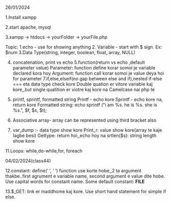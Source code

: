 26/01/2024

1.Install xampp

2.start apache, mysql

3.xampp -> htdocs -> yourFolder -> yourFile.php


Topic:
1.echo - use for showing anything
2. Variable - start with $ sign. Ex: $num
3.Data Type(string, integer, boolean, float, array, NULL)

4. concatenation, print vs echo
5.function(return vs echo ,default parameter value)
	Parameter: function define korar somoi je variable declared kora hoy
	Argument: function call korar somoi je value deya hoi for parameter
7.if,else,elseif(no gap between else and if),nested if-else
	=== eta data type check kore
	Double quation er vitore variable kaj kore,,but single quatition er viotre kaj kore na
	Camelcase nai php te
8. printf, sprintf, formatted string
	Printf - echo kore
	Sprintf - echo kore na, return kore
	Formatted string: echo sprintf ("i am %s. he is %s. she is %s.", $f, $s, $t); 
9. Associative array- array can be represented using third bracket also

10.	var_dump :- data type show kore
Print_r:  value show kore(array te kaje lagbe besi)
	Gettype: return hoi,,echo hoy na
	srtlen($s): string length show kore

11.Loops: while,do-while,for, foreach


04/02/2024(class44)

12.constant: define(‘ ’, ‘ ’) function use korte hobe,,2 ta argument thakbe..first agrument e 
variable name, second argument e value dite hobe. Use capital words for 
constant name.
Some default constant: __FILE__ 

13.$_GET: link er maddhome kaj kore. Use short hand statement for simple if else.
